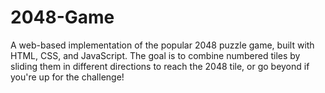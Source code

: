 # 2048-Game
A web-based implementation of the popular 2048 puzzle game, built with HTML, CSS, and JavaScript. The goal is to combine numbered tiles by sliding them in different directions to reach the 2048 tile, or go beyond if you're up for the challenge!
